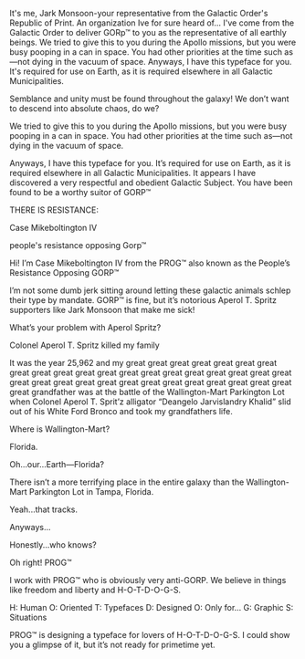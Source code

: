 It's me, Jark Monsoon-your representative from the Galactic Order's Republic of
Print.
An organization Ive for sure heard of...
I've come from the Galactic Order to deliver GORp™ to you as the representative of all earthly beings.
We tried to give this to you during the Apollo missions, but you were busy pooping in a can in space. You had other priorities at the time such as—not dying in the vacuum of space.
Anyways, I have this typeface for you. It's required for use on Earth, as it is required elsewhere in all Galactic Municipalities.

Semblance and unity must be found throughout the galaxy! We don’t want to descend into absolute chaos, do we?

We tried to give this to you during the Apollo missions, but you were busy pooping in a can in space. You had other priorities at the time such as—not dying in the vacuum of space.

Anyways, I have this typeface for you. It’s required for use on Earth, as it is required elsewhere in all Galactic Municipalities.
It appears I have discovered a very respectful and obedient Galactic Subject. You have been found to be a worthy suitor of GORP™

THERE IS RESISTANCE:

Case Mikeboltington IV

people's resistance opposing Gorp™

Hi! I’m Case Mikeboltington IV from the PROG™ also known as the People’s Resistance Opposing GORP™

I’m not some dumb jerk sitting around letting these galactic animals schlep their type by mandate. GORP™ is fine, but it’s notorious Aperol T. Spritz supporters like Jark Monsoon that make me sick!

What’s your problem with Aperol Spritz?

Colonel Aperol T. Spritz killed my family


It was the year 25,962 and my great great great great great great great great great great great great great great great great great great great great great great great great great great great great great great great great great great grandfather was at the battle of the Wallington-Mart Parkington Lot when Colonel Aperol T. Sprit’z alligator “Deangelo Jarvislandry Khalid” slid out of his White Ford Bronco and took my grandfathers life.

Where is Wallington-Mart?

Florida.

Oh...our...Earth—Florida?

There isn’t a more terrifying place in the entire galaxy than the Wallington-Mart Parkington Lot in Tampa, Florida.

Yeah...that tracks.

Anyways...

Honestly...who knows?

Oh right! PROG™

I work with PROG™ who is obviously very anti-GORP. We believe in things like freedom and liberty and H-O-T-D-O-G-S.

H: Human
O: Oriented
T: Typefaces
D: Designed
O: Only for...
G: Graphic
S: Situations


PROG™ is designing a typeface for lovers of H-O-T-D-O-G-S. I could show you a glimpse of it, but it’s not ready for primetime yet.